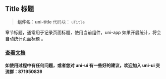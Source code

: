 ## Title 标题

> **组件名：uni-title** 代码块： `uTitle`

章节标题，通常用于记录页面标题，使用当前组件，uni-app 如果开启统计，将会自动统计页面标题 。

### [查看文档](https://uniapp.dcloud.io/component/uniui/uni-title)

#### 如使用过程中有任何问题，或者您对 uni-ui 有一些好的建议，欢迎加入 uni-ui 交流群：871950839
